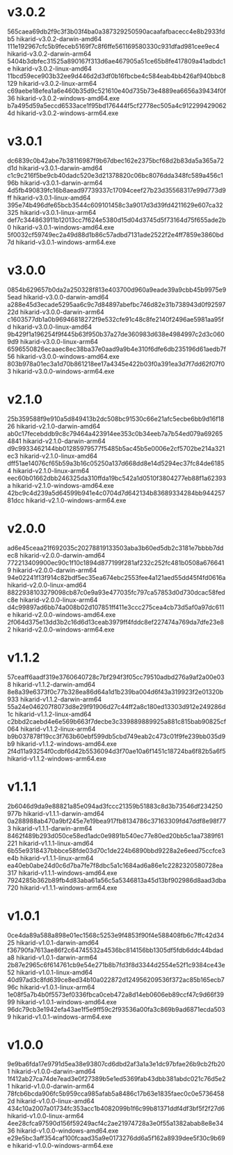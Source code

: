 # v3.0.2

565caea69db2f9c3f3b03f4ba0a387329250590acaafafbacecc4e8b2933fdb5  hikarid-v3.0.2-darwin-amd64
111e192967cfc5b9feceb5169f7c8f6ffe561169580330c931dfad981cee9ec4  hikarid-v3.0.2-darwin-arm64
5404b3dbfec31525a890167f313d6ae467905a51ce65b8fe417809a41adbdc1e  hikarid-v3.0.2-linux-amd64
11bcd59ece903b32ee9d446d2d3df0b16fbcbe4c584eab4bb426af940bbc8129  hikarid-v3.0.2-linux-arm64
c69aebe18efea1a6e460b35d9c521610e40d735b73e4889ea6656a39434f0f36  hikarid-v3.0.2-windows-amd64.exe
b7a495d59a5eccd6533ace1f95bd176444f5cf2778ec505a4c9122994290624d  hikarid-v3.0.2-windows-arm64.exe

# v3.0.1

dc6839c0b42abe7b38116987f9b67dbec162e2375bcf68d2b83da5a365a72d1d  hikarid-v3.0.1-darwin-amd64
c1c9c216f5be9cb40dadc520e3d21378820c06bc8076dda348fc589a456c196b  hikarid-v3.0.1-darwin-arm64
4d5fb490839fc16b8aead97739337c17094ceef27b23d35568317e99d773d9ff  hikarid-v3.0.1-linux-amd64
395e74b496dfe65bcb3544c609101458c3a9017d3d39fd4211629e607ca32325  hikarid-v3.0.1-linux-arm64
def7c344863911b12013cc7f624e5380d15d04d3745d5f73164d75f655ade2b0  hikarid-v3.0.1-windows-amd64.exe
5f0032cf59749ec2a49d88d1b86c57adbd7131ade2522f2e4ff7859e3860bd7d  hikarid-v3.0.1-windows-arm64.exe

# v3.0.0

0854b629657b0da2a250328f813e403700d960a9eade39a9cbb45b9975e95ead  hikarid-v3.0.0-darwin-amd64
a288e45d3ecade5295aa6c9c7d84897abefbc746d82e31b738943d0f9259722d  hikarid-v3.0.0-darwin-arm64
c1603577db1a0b96946818272f9e532cfe91c48c8fe2140f2496ae5981aa95fd  hikarid-v3.0.0-linux-amd64
9b429f1a196254f9f445b63f950b37a27de360983d638e4984997c2d3c0609d9  hikarid-v3.0.0-linux-arm64
6596550826ecaaec8ec38ba37e0aad9a9b4e310f6dfe6db235196d61aedb7f56  hikarid-v3.0.0-windows-amd64.exe
803b978a01ec3a1d70b861218ee17a4345e422b03f0a391ea3d7f7dd62f07f03  hikarid-v3.0.0-windows-arm64.exe

# v2.1.0

25b359588f9e910a5d849413b2dc508bc91530c66e21afc5ecbe6bb9d16f1826  hikarid-v2.1.0-darwin-amd64
ab0c17fecebddb9c8c79464a423914ee353c0b34eeb7a7b54ed079a692654841  hikarid-v2.1.0-darwin-arm64
d9c9933462144bb01285979577f5485b5ac45b5e0006e2cf5702be214a321ec3  hikarid-v2.1.0-linux-amd64
dff51ae14076cf65b59a3b16c05250a137d668dd8e14d5294ec37fc84de61854  hikarid-v2.1.0-linux-arm64
eec60b01662dbb246325da310ffda19bc542a1d0510f3804277eb88f1a62393a  hikarid-v2.1.0-windows-amd64.exe
42bc9c4d239a5d64599b941e4c0704d7d642134b83689334284bb94425781dcc  hikarid-v2.1.0-windows-arm64.exe

# v2.0.0

ad6e45ceaa21f692035c20278819133503aba3b60ed5db2c3181e7bbbb7ddec8  hikarid-v2.0.0-darwin-amd64
772213409900ec90c1f10c1894d877199f281af232c252fc481b0508a6766419  hikarid-v2.0.0-darwin-arm64
94e02241f13f914c82bdf5ec35ea674ebc2553fee4a121aed55dd45f4fd0616a  hikarid-v2.0.0-linux-amd64
8822938103279098cb87c0e9a93e477035fc797ca57853d0d730dcac58fedc8e  hikarid-v2.0.0-linux-arm64
d4c99897ad6bb74a008b02d107851ff411e3ccc275cea4cb73d5af0a97dc611e  hikarid-v2.0.0-windows-amd64.exe
2f064d375e13dd3b2c16d6d13ceab3979ff4fddc8ef227474a769da7dfe23e82  hikarid-v2.0.0-windows-arm64.exe

# v1.1.2

57ceaff6aadf319e3760640728c7bf294f3f05cc79510adbd276a9af2a00e038  hikarid-v1.1.2-darwin-amd64
8e8a39e6373f0c77b328ea86d64a1d1b239ba004d6f43a319923f2e01320b933  hikarid-v1.1.2-darwin-arm64
55a24e046207f8073d8e29f91906d27c44ff2a8c180ed13303d912e249286d1c  hikarid-v1.1.2-linux-amd64
c2bbd2caebd4e6e569b663f7decbe3c339889889925a881c815bab90825cf064  hikarid-v1.1.2-linux-arm64
b9b037878f19cc3f763b60ebf599db5cbd749eab2c473c01f9fe239bb035d9b9  hikarid-v1.1.2-windows-amd64.exe
2f4d11a93254f0cdbf6d42b5536094d3f70ae10a6f1451c18724ba6f82b5a6f5  hikarid-v1.1.2-windows-arm64.exe

# v1.1.1

2b6046d9da9e88821a85e094ad3fccc21359b51883c8d3b73546df234250977b  hikarid-v1.1.1-darwin-amd64
0a288988ab470a9bf245e7e19bea917fb8134786c37163309fd47ddf8e98f773  hikarid-v1.1.1-darwin-arm64
8462f489b293d050ce58ed1adc0e9891b540ec77e80ed20bb5c1aa7389f61221  hikarid-v1.1.1-linux-amd64
6b55e9318437bbbce58fde03d70c1de224b6890bbd9228a2e6eed75ccfce3e4b  hikarid-v1.1.1-linux-arm64
ea40eb0abe24d0c6d7ba7fe7f8dbc5a1c1684ad6a86e1c2282320580728ea317  hikarid-v1.1.1-windows-amd64.exe
7924285b362b89fb4d83aba61a56c5a5346813a45d13bf902986d8aad3dba720  hikarid-v1.1.1-windows-arm64.exe

# v1.0.1

0ce4da89a588a898e01ec1568c5253e9f4853f90f4e588408fb6c7ffc42d3425  hikarid-v1.0.1-darwin-amd64
f36790fa7613ae86f2c64745532a4536bc814156bb1305df5fdb6ddc44bdada8  hikarid-v1.0.1-darwin-arm64
2b87e2965c6f614761cb9e54e271b8b7fd3f8d3344d2554e52f1c9384ce43e52  hikarid-v1.0.1-linux-amd64
40d97ad3c8fd639ce8ed34b10a022872d124956209536f372ac85b165ecb796c  hikarid-v1.0.1-linux-arm64
1e08f5a7b4b0f5573ef0336fbca0ceb472a8d14eb0606eb89ccf47c9d66f3999  hikarid-v1.0.1-windows-amd64.exe
96dc79cb3e1942efa43ae1f5e9ff59c2f93536a00fa3c869b9ad6871ecda5039  hikarid-v1.0.1-windows-arm64.exe

# v1.0.0

9e9ba6fda17e9791d5ea38e93807cd6dbd2af3a1a3e1dc97bfae26b9cb2fb201  hikarid-v1.0.0-darwin-amd64
1f412ab27ca74de7ead3e0f27389b5e1ed5369fab43dbb381abdc021c76d5e21  hikarid-v1.0.0-darwin-arm64
78fcb6bcda906fc5b959cca985afab5a8486c17b63e1835faec0c0e57364582d  hikarid-v1.0.0-linux-amd64
434c10a2007a01734fc353acc1b4082099b1f6c99b81371ddf4df3bf5f2f27d6  hikarid-v1.0.0-linux-arm64
4ee28cfca97590d156f59249acf4c2ae21974728a3e0f55a1382abab8e8e3436  hikarid-v1.0.0-windows-amd64.exe
e29e5bc3aff354caf100fcaad35a9e0173276dd6a5f162a8939dee5f30c9b69e  hikarid-v1.0.0-windows-arm64.exe
